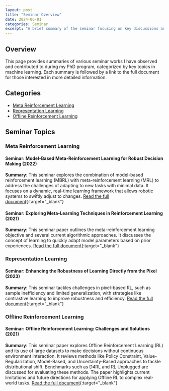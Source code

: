 ```yaml
---
layout: post
title: "Seminar Overview"
date: 2024-06-01
categories: Seminar
excerpt: "A brief summary of the seminar focusing on key discussions and findings..."
---
```


## Overview
This page provides summaries of various seminar works I have observed and contributed to during my PhD program, categorized by key topics in machine learning. Each summary is followed by a link to the full document for those interested in more detailed information.

## Categories
- [Meta Reinforcement Learning](#meta-reinforcement-learning)
- [Representation Learning](#representation-learning)
- [Offline Reinforcement Learning](#offline-reinforcement-learning)

## Seminar Topics

### Meta Reinforcement Learning
<div id="meta-reinforcement-learning"></div>

#### Seminar: Model-Based Meta-Reinforcement Learning for Robust Decision Making (2022)
**Summary**: This seminar explores the combination of model-based reinforcement learning (MBRL) with meta-reinforcement learning (MRL) to address the challenges of adapting to new tasks with minimal data. It focuses on a dynamic, real-time learning framework that allows robotic systems to swiftly adjust to changes. [Read the full document](https://github.com/safebotics/safebotics.github.io/blob/master/assets/Model_Based_Meta_Reinforcement_Learning___Joel_Semianr.pdf){:target="_blank"}

#### Seminar: Exploring Meta-Learning Techniques in Reinforcement Learning (2021)
**Summary**: This seminar paper outlines the meta-reinforcement learning objective and several current algorithmic approaches. It discusses the concept of learning to quickly adapt model parameters based on prior experiences. [Read the full document](https://github.com/safebotics/safebotics.github.io/blob/master/assets/Exploring_Meta_Learning_Techniques_in_Reinforcement_Learnin__KD_.pdf){:target="_blank"}

### Representation Learning
<div id="representation-learning"></div>

#### Seminar: Enhancing the Robustness of Learning Directly from the Pixel (2023)
**Summary**: This seminar tackles challenges in pixel-based RL, such as sample inefficiency and limited generalization, with strategies like contrastive learning to improve robustness and efficiency. [Read the full document](https://github.com/safebotics/safebotics.github.io/blob/master/assets/Enhancing_the_Robustness_of_Learning_Directly_from_the_Pixel__Seminar_Pascal_.pdf){:target="_blank"}

### Offline Reinforcement Learning
<div id="offline-reinforcement-learning"></div>

#### Seminar: Offline Reinforcement Learning: Challenges and Solutions (2021)
**Summary**: This seminar paper explores Offline Reinforcement Learning (RL) and its use of large datasets to make decisions without continuous environment interaction. It reviews methods like Policy Constraint, Value-Regularization, Model-Based, and Uncertainty-Based approaches to tackle distributional shift. Benchmarks such as D4RL and RL Unplugged are discussed for evaluating these methods. The paper highlights current limitations and future directions for applying Offline RL to complex real-world tasks. [Read the full document](https://github.com/safebotics/safebotics.github.io/blob/master/assets/Seminararbeit_Offline_Reinforcement_Learning_eng_.pdf){:target="_blank"}
```